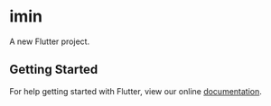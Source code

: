 # imin

A new Flutter project.

## Getting Started

For help getting started with Flutter, view our online
[documentation](https://flutter.io/).
